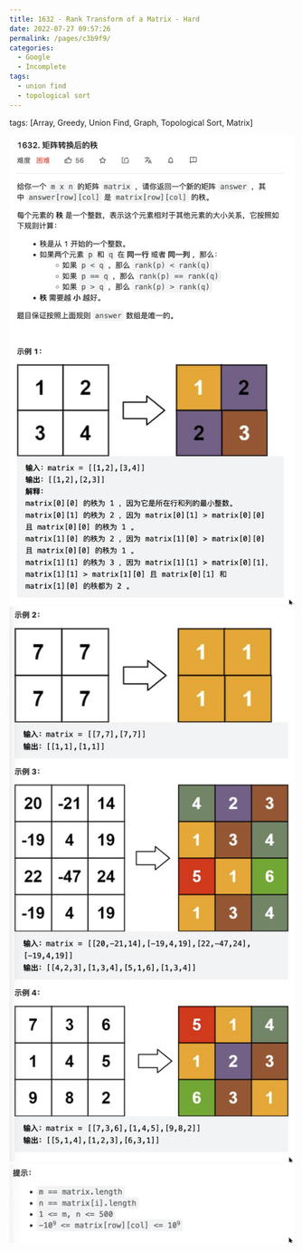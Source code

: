 ```yaml
---
title: 1632 - Rank Transform of a Matrix - Hard
date: 2022-07-27 09:57:26
permalink: /pages/c3b9f9/
categories:
  - Google
  - Incomplete
tags:
  - union find
  - topological sort
---
```

tags: [Array, Greedy, Union Find, Graph, Topological Sort, Matrix]

![](https://raw.githubusercontent.com/emmableu/image/master/202208142254141.png)
![](https://raw.githubusercontent.com/emmableu/image/master/202208142255385.png)
![](https://raw.githubusercontent.com/emmableu/image/master/202208142255118.png)

